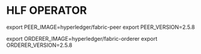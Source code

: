 # HLF OPERATOR
export PEER_IMAGE=hyperledger/fabric-peer
export PEER_VERSION=2.5.8

export ORDERER_IMAGE=hyperledger/fabric-orderer
export ORDERER_VERSION=2.5.8
